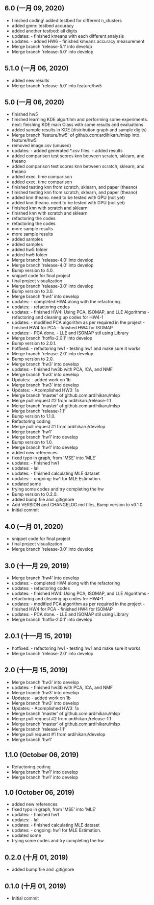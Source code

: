 ## 6.0 (一月 09, 2020)
  - finished coding! added testbed for different n_clusters
  - added gmm: testbed accuracy
  - added another testbed: all digits
  - updates: - finished kmeans with each different analysis
  - updates: - added HW6 - finished kmeans accuracy measurement
  - Merge branch 'release-5.1' into develop
  - Merge branch 'release-5.0' into develop

## 5.1.0 (一月 06, 2020)
  - added new results
  - Merge branch 'release-5.0' into feature/hw5

## 5.0 (一月 06, 2020)
  - finished hw5
  - finished learning KDE algortihm and performing some experiments. next: finishing KDE main Class with some results and evaluations
  - added sample results in KDE (distribution graph and sample digits)
  - Merge branch 'feature/hw5' of github.com:ardihikaru/mlsp into feature/hw5
  - removed image.csv (unused)
  - updates: - added generated *.csv files. - added results
  - added comparison test scores knn between scratch, sklearn, and theano
  - added comparison test scores knn between scratch, sklearn, and theano
  - added exec. time comparison
  - added exec. time comparison
  - finished testing knn from scratch, sklearn, and paper (theano)
  - finished testing knn from scratch, sklearn, and paper (theano)
  - added knn theano. need to be tested with GPU (not yet)
  - added knn theano. need to be tested with GPU (not yet)
  - finished knn with scratch and sklearn
  - finished knn with scratch and sklearn
  - refactoring the codes
  - refactoring the codes
  - more sample results
  - more sample results
  - added samples
  - added samples
  - added hw5 folder
  - added hw5 folder
  - Merge branch 'release-4.0' into develop
  - Merge branch 'release-4.0' into develop
  - Bump version to 4.0.
  - snippet code for final project
  - final project visualization
  - Merge branch 'release-3.0' into develop
  - Bump version to 3.0.
  - Merge branch 'hw4' into develop
  - updates: - completed HW4 along with the refactoring
  - updates: - refactoring codes
  - updates: - finished HW4: Using PCA, ISOMAP, and LLE Algorithms - refactoring and cleaning up codes for HW4-1
  - updates: - modified PCA algorithm as per required in the project - finished HW4 for PCA - finished HW4 for ISOMAP
  - updates: - PCA done. - LLE and ISOMAP stil using Library
  - Merge branch 'hotfix-2.0.1' into develop
  - Bump version to 2.0.1.
  - hotfixed: - refactoring hw1 - testing hw1 and make sure it works
  - Merge branch 'release-2.0' into develop
  - Bump version to 2.0.
  - Merge branch 'hw3' into develop
  - updates: - finished hw3b with PCA, ICA, and NMF
  - Merge branch 'hw3' into develop
  - Updates: - added work on 1b
  - Merge branch 'hw3' into develop
  - Updates: - Acomplished HW3: 1a
  - Merge branch 'master' of github.com:ardihikaru/mlsp
  - Merge pull request #2 from ardihikaru/release-1.1
  - Merge branch 'master' of github.com:ardihikaru/mlsp
  - Merge branch 'release-1.1'
  - Bump version to 1.1.0.
  - Refactoring coding
  - Merge pull request #1 from ardihikaru/develop
  - Merge branch 'hw1'
  - Merge branch 'hw1' into develop
  - Bump version to 1.0.
  - Merge branch 'hw1' into develop
  - added new references
  - fixed typo in graph, from 'MSE' into 'MLE'
  - updates: - finished hw1
  - updates: - lali
  - updates: - finished calculating MLE dataset
  - updates: - ongoing: hw1 for MLE Estimation.
  - updated some
  - trying some codes and try completing the hw
  - Bump version to 0.2.0.
  - added bump file and .gitignore
  - Add VERSION and CHANGELOG.md files, Bump version to v0.1.0.
  - Initial commit

## 4.0 (一月 01, 2020)
  - snippet code for final project
  - final project visualization
  - Merge branch 'release-3.0' into develop

## 3.0 (十一月 29, 2019)
  - Merge branch 'hw4' into develop
  - updates: - completed HW4 along with the refactoring
  - updates: - refactoring codes
  - updates: - finished HW4: Using PCA, ISOMAP, and LLE Algorithms - refactoring and cleaning up codes for HW4-1
  - updates: - modified PCA algorithm as per required in the project - finished HW4 for PCA - finished HW4 for ISOMAP
  - updates: - PCA done. - LLE and ISOMAP stil using Library
  - Merge branch 'hotfix-2.0.1' into develop

## 2.0.1 (十一月 15, 2019)
  - hotfixed: - refactoring hw1 - testing hw1 and make sure it works
  - Merge branch 'release-2.0' into develop

## 2.0 (十一月 15, 2019)
  - Merge branch 'hw3' into develop
  - updates: - finished hw3b with PCA, ICA, and NMF
  - Merge branch 'hw3' into develop
  - Updates: - added work on 1b
  - Merge branch 'hw3' into develop
  - Updates: - Acomplished HW3: 1a
  - Merge branch 'master' of github.com:ardihikaru/mlsp
  - Merge pull request #2 from ardihikaru/release-1.1
  - Merge branch 'master' of github.com:ardihikaru/mlsp
  - Merge branch 'release-1.1'
  - Merge pull request #1 from ardihikaru/develop
  - Merge branch 'hw1'

## 1.1.0 (October 06, 2019)
  - Refactoring coding
  - Merge branch 'hw1' into develop
  - Merge branch 'hw1' into develop

## 1.0 (October 06, 2019)
  - added new references
  - fixed typo in graph, from 'MSE' into 'MLE'
  - updates: - finished hw1
  - updates: - lali
  - updates: - finished calculating MLE dataset
  - updates: - ongoing: hw1 for MLE Estimation.
  - updated some
  - trying some codes and try completing the hw

## 0.2.0 (十月 01, 2019)
  - added bump file and .gitignore

## 0.1.0 (十月 01, 2019)
  - Initial commit

